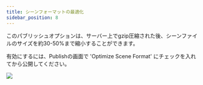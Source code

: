 ```yaml
---
title: シーンフォーマットの最適化
sidebar_position: 8
---
```


このパブリッシュオプションは、サーバー上でgzip圧縮された後、シーンファイルのサイズを約30-50%まで縮小することができます。

有効にするには、Publishの画面で 'Optimize Scene Format' にチェックを入れてから公開してください。

![][1]

[1]: /images/user-manual/optimization/optimizing-scene-format/optimize-scene-format-publish-dialog.png

